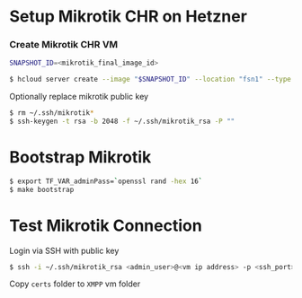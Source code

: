 # Setup Mikrotik CHR on Hetzner

### Create Mikrotik CHR VM

```bash
SNAPSHOT_ID=<mikrotik_final_image_id>
```

```bash
$ hcloud server create --image "$SNAPSHOT_ID" --location "fsn1" --type "cx22" --name "mikrotik"
```

Optionally replace mikrotik public key

```bash
$ rm ~/.ssh/mikrotik*
$ ssh-keygen -t rsa -b 2048 -f ~/.ssh/mikrotik_rsa -P ""
```

# Bootstrap Mikrotik

```bash
$ export TF_VAR_adminPass=`openssl rand -hex 16`
$ make bootstrap
```

# Test Mikrotik Connection

Login via SSH with public key

```bash
$ ssh -i ~/.ssh/mikrotik_rsa <admin_user>@<vm ip address> -p <ssh_port>
```

Copy `certs` folder to `XMPP` vm folder